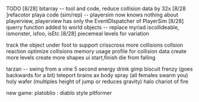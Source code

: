 TODO
[8/28] bitarray -- tool and code, reduce collision data by 32x
[8/28 ]refacotor playa code (sim/rep) -- playersim now knows nothing about playerview, playerview has only the EventDIspatcher of PlayerSim
[8/28] querry function added to world objects -- replace myriad iscollideable, ismonster, isfoo, isEtc
[8/28] piecemeal levels for variation

track the object under foot to support crisscross 
more collisions
collsion reaction
optimize collisions
memory usage profile for collision data
create more levels
create more shapes
ui
start,finish
die from falling

tarzan -- swing from a vine
5 second energy drink
gimp biscuit 
frenzy (goes backwards for a bit)
teleport
brains
ax body spray (all females swarm you)
holy wafer (multiples height of jump or reduces gravity)
halo
chariot of fire


new game: platoblio : diablo style pltformer

